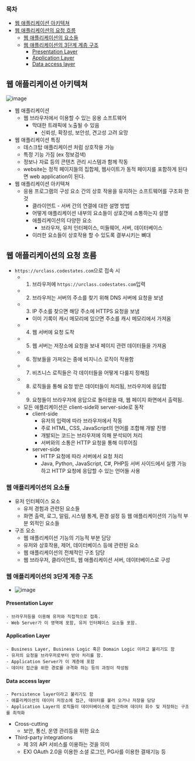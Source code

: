 ### 목차
- [웹 애플리케이션 아키텍쳐](#웹-애플리케이션-아키텍쳐)
- [웹 애플리케이션의 요청 흐름](#웹-애플리케이션의-요청-흐름)
  - [웹 애플리케이션의 요소들](#웹-애플리케이션의-요소들)
  - [웹 애플리케이션의 3단계 계층 구조](#웹-애플리케이션의-3단계-계층-구조)
    - [Presentation Layer](#presentation-layer)
    - [Application Layer](#application-layer)
    - [Data access layer](#data-access-layer)
## 웹 애플리케이션 아키텍쳐
![image](https://user-images.githubusercontent.com/102513932/193807845-a16d947a-f163-4984-befb-eaac6bce9dd8.png)

- 웹 애플리케이션
  - 웹 브라우저에서 이용할 수 있는 응용 소프트웨어
    - 막대한 트래픽에 노출될 수 있음
      - 신뢰성, 확장성, 보안성, 견고성 고려 요망
- 웹 애플리케이션 특징
  - 데스크탑 애플리케이션 처럼 상호작용 가능
  - 특정 기능 가짐 (ex 정보검색)
  - 정보나 자료 등의 콘텐츠 관리 시스템과 함께 작동
  - website는 정적 페이지들의 집합체, 웹사이트가 동적 페이지를 포함하게 된다면 web application이 된다.
- 웹 애플리케이션 아키텍쳐
  - 응용 프로그램의 구성 요소 간의 상호 작용을 유지하는 소프트웨어를 구조화 한 것
    - 클라이언트 - 서버 간의 연결에 대한 설명 방법
    - 어떻게 애플리케이션 내부의 요소들이 상호간에 소통하는지 설명
    - 애플리케이션의 다양한 요소
      - 브라우저, 유저 인터페이스, 미들웨어, 서버, 데이터베이스
    - 이러한 요소들이 상호작용 할 수 있도록 결부시키는 뼈대

## 웹 애플리케이션의 요청 흐름

- ```https://urclass.codestates.com```으로 접속 시
  - 1. 브라우저에 ```https://urclass.codestates.com```입력
  - 2. 브라우저는 서버의 주소를 찾기 위해 DNS 서버에 요청을 보냄
  - 3. IP 주소를 찾으면 해당 주소에 HTTPS 요청을 보냄
    - 이미 기록이 캐시 메모리에 있으면 주소를 캐시 메모리에서 가져옴
  - 4. 웹 서버에 요청 도착
  - 5. 웹 서버는 저장소에 요청을 보내 페이지 관련 데이터들을 가져옴
  - 6. 정보들을 가져오는 중에 비지니스 로직이 작용함
  - 7. 비즈니스 로직들은 각 데이터들을 어떻게 다룰지 정해짐
  - 8. 로직들을 통해 요청 받은 데이터들이 처리됨, 브라우저에 응답합
  - 9. 요청들이 브라우저에 응답으로 돌아왔을 때, 웹 페이지 화면에서 출력됨.
  - 모든 애플리케이션은 client-side와 server-side로 동작
    - client-side
      - 유저의 입력에 따라 브라우저에서 작동
      - 주로 HTML, CSS, JavaScript의 언어를 조합해 개발 진행
      - 개발되는 코드는 브라우저에 의해 분석되어 처리
      - 서버와의 소통은 HTTP 요청을 통해 이루어짐
    - server-side
      - HTTP 요청에 따라 서버에서 요청 처리
      - Java, Python, JavaScript, C#, PHP등 서버 사이드에서 실행 가능하고 HTTP 요청에 응답할 수 있는 언어들 사용
### 웹 애플리케이션의 요소들
  - 유저 인터페이스 요소
    - 유저 경험과 관련된 요소들
    - 화면 출력, 로그, 알림, 시스템 통계, 환경 설정 등 웹 애플리케이션의 기능적 부분 외적인 요소들
  - 구조 요소
    - 웹 애플리케이션 기능의 기능적 부분 담당
    - 유저와 상호작용, 제어, 데이터베이스 등에 관련된 요소
    - 웹 애플리케이션의 전체적인 구조 담당
    - 웹 브라우저, 클라이언트, 웹 애플리케이션 서버, 데이터베이스로 구성
### 웹 애플리케이션의 3단계 계층 구조
  - ![image](https://user-images.githubusercontent.com/102513932/193816771-dbf0e90f-e285-4ec4-8789-c3494a914e85.png)
#### Presentation Layer
    - 브라우저등을 이용해 유저와 직접적으로 접촉. 
    - Web Server가 이 영역에 포함, 유저 인터페이스 요소들 포함.
#### Application Layer
    - Business Layer, Business Logic 혹은 Domain Logic 이라고 불리기도 함
    - 유저의 요청을 브라우저로부터 받아 처리를 함.
    - Application Server가 이 계층에 포함
    - 데이터 접근을 위한 경로를 규격화 하는 등의 과정이 작성됨
#### Data access layer
    - Persistence layer이라고 불리기도 함
    - 애플리케이션의 데이터 저장소에 접근, 데이터를 불러 오거나 저장을 담당
    - Application Layer의 로직들이 데이터베이스에 접근하여 데이터 회수 및 저장하는 구조를 최적화
  - Cross-cutting
    - 보안, 통신, 운영 관리등을 위한 요소
  - Third-party integrations
    -  제 3의 API 서비스를 이용하는 것을 의미
    -  EX) OAuth 2.0을 이용한 소셜 로그인, PG사를 이용한 결재기능 등
  